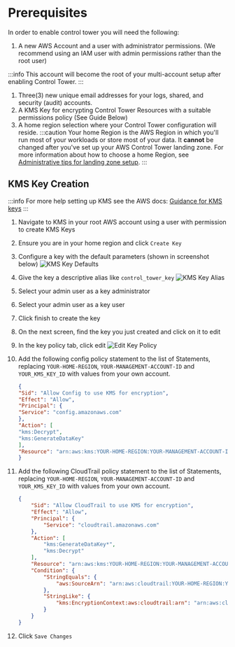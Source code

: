 # Prerequisites

In order to enable control tower you will need the following:

1. A new AWS Account and a user with administrator permissions. (We recommend using an IAM user with admin permissions rather than the root user)

  :::info
  This account will become the root of your multi-account setup after enabling Control Tower.
  :::

1. Three(3) new unique email addresses for your logs, shared, and security (audit) accounts.
1. A KMS Key for encrypting Control Tower Resources with a suitable permissions policy (See Guide Below)
1. A home region selection where your Control Tower configuration will reside.
   :::caution
   Your home Region is the AWS Region in which you'll run most of your workloads or store most of your data. It **cannot** be changed after you've set up your AWS Control Tower landing zone. For more information about how to choose a home Region, see [Administrative tips for landing zone setup](https://docs.aws.amazon.com/controltower/latest/userguide/tips-for-admin-setup.html).
   :::

## KMS Key Creation
:::info
For more help setting up KMS see the AWS docs: [Guidance for KMS keys](https://docs.aws.amazon.com/en_us/controltower/latest/userguide//kms-guidance.html)
:::
1. Navigate to KMS in your root AWS account using a user with permission to create KMS Keys
1. Ensure you are in your home region and click `Create Key`
1. Configure a key with the default parameters (shown in screenshot below)
   ![KMS Key Defaults](/img/devops-foundations/account/kms-default.png)
1. Give the key a descriptive alias like `control_tower_key`
   ![KMS Key Alias](/img/devops-foundations/account/kms-name.png)
1. Select your admin user as a key administrator
1. Select your admin user as a key user
1. Click finish to create the key
1. On the next screen, find the key you just created and click on it to edit
1. In the key policy tab, click edit
   ![Edit Key Policy](/img/devops-foundations/account/edit-key-policy.png)
1. Add the following config policy statement to the list of Statements, replacing `YOUR-HOME-REGION`, `YOUR-MANAGEMENT-ACCOUNT-ID` and `YOUR_KMS_KEY_ID` with values from your own account.
   ```json
   {
   "Sid": "Allow Config to use KMS for encryption",
   "Effect": "Allow",
   "Principal": {
   "Service": "config.amazonaws.com"
   },
   "Action": [
   "kms:Decrypt",
   "kms:GenerateDataKey"
   ],
   "Resource": "arn:aws:kms:YOUR-HOME-REGION:YOUR-MANAGEMENT-ACCOUNT-ID:key/YOUR-KMS-KEY-ID"
   }
   ```
1. Add the following CloudTrail policy statement to the list of Statements, replacing `YOUR-HOME-REGION`, `YOUR-MANAGEMENT-ACCOUNT-ID` and `YOUR_KMS_KEY_ID` with values from your own account.
   ```json
   {
       "Sid": "Allow CloudTrail to use KMS for encryption",
       "Effect": "Allow",
       "Principal": {
           "Service": "cloudtrail.amazonaws.com"
       },
       "Action": [
           "kms:GenerateDataKey*",
           "kms:Decrypt"
       ],
       "Resource": "arn:aws:kms:YOUR-HOME-REGION:YOUR-MANAGEMENT-ACCOUNT-ID:key/YOUR-KMS-KEY-ID",
       "Condition": {
           "StringEquals": {
               "aws:SourceArn": "arn:aws:cloudtrail:YOUR-HOME-REGION:YOUR-MANAGEMENT-ACCOUNT-ID:trail/aws-controltower-BaselineCloudTrail"
           },
           "StringLike": {
               "kms:EncryptionContext:aws:cloudtrail:arn": "arn:aws:cloudtrail:*:YOUR-MANAGEMENT-ACCOUNT-ID:trail/*"
           }
       }
   }
   ```

1. Click `Save Changes`


